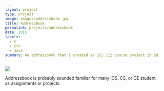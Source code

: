 ```yaml
---
layout: project
type: project
image: images/addressbook.jpg
title: AddressBook
permalink: projects/addressbook
date: 2015
labels:
  - C
  - C++
  - Java
summary: An addressbook that I created as ICS 212 course project in 2015
---
```


<img class="ui medium right floated rounded image" src="../images/vacay-home-page.png">

Addressbook is probably sounded familiar for many ICS, CS, or CE student as assignments or projects. 
